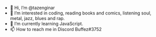 - 👋 Hi, I’m @tazenginar
- 👀 I’m interested in coding, reading books and comics, listening soul, metal, jazz, blues and rap.
- 🌱 I’m currently learning JavaScript.
- 📫 How to reach me in Discord Buffez#3752
<!---
tazenginar/tazenginar is a ✨ special ✨ repository because its `README.md` (this file) appears on your GitHub profile.
You can click the Preview link to take a look at your changes.
--->
